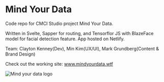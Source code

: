 # Mind Your Data

Code repo for CMCI Studio project Mind Your Data.


Written in Svelte, Sapper for routing, and Tensorflor JS with BlazeFace model for facial detection feature. 
App hosted on Netlify.


Team: Clayton Kenney(Dev), Min Kim(UX/UI), Mark Grundberg(Content & Brand Design)


Check out the working site: www.mindyourdata.wtf


![Mind your data logo](https://www.mindyourdata.wtf/MYDlogo_large.png "Mind Your Data Logo")
